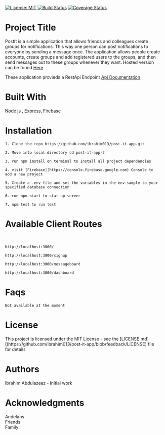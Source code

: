 [![License: MIT](https://img.shields.io/badge/License-MIT-brightgreen.svg)](https://choosealicense.com/licenses/mit/)
[![Build Status](https://travis-ci.org/ibrahim013/post-it-app.svg?branch=feedback)](https://travis-ci.org/ibrahim013/post-it-app)
[![Coverage Status](https://coveralls.io/repos/github/ibrahim013/post-it-app/badge.svg?branch=feedback)](https://coveralls.io/github/ibrahim013/post-it-app?branch=feedback)

<h1>Project Title</h1>

PostIt is a simple application that allows friends and colleagues create groups for notifications. This way one person can post notifications to everyone by sending a message once. The application allows people create accounts, create groups and add registered users to the groups, and then send messages out to these groups whenever they want.
Hosted version can be found [Here](https://post-it-app.herokuapp.com/)

These application provieds a RestApi Endpoint [Api Documentation](https://github.com/ibrahim013/post-it-app/blob/developmain/server/Readme.md)

<h1>Built With</h1>

[Node js](https://nodejs.org) , [Express](https://expressjs.com/), [Firebase](https://firebase.google.com/)
 

<h1>Installation</h1>

```
1. Clone the repo https://github.com/ibrahim013/post-it-app.git

2. Move into local directory cd post-it-app-2 

3. run npm install on terminal to Install all project dependencies

4. visit [Firebase](https://console.firebase.google.com) Console to add a new project

5. Create a .env file and set the variables in the env-sample to your specified database connection

6. run npm start to stat up server 

7. npm test to run test

```

<h1>Available Client Routes</h1><br/>

```
http://localhost:3000/ 

http://localhost:3000/signup

http://localhost:3000/messageboard 

http://localhost:3000/dashboard 
```
<h1>Faqs</h1>

```Not available at the moment```

<h1>License</h1>
This project is licensed under the MIT License - see the [LICENSE.md][(https://github.com/ibrahim013/post-it-app/blob/feedback/LICENSE) file for details


<h1>Authors</h1>

Ibrahim Abdulazeez - Initial work

<h1>Acknowledgments</h1>

Andelans<br/>
Friends<br/>
Family
